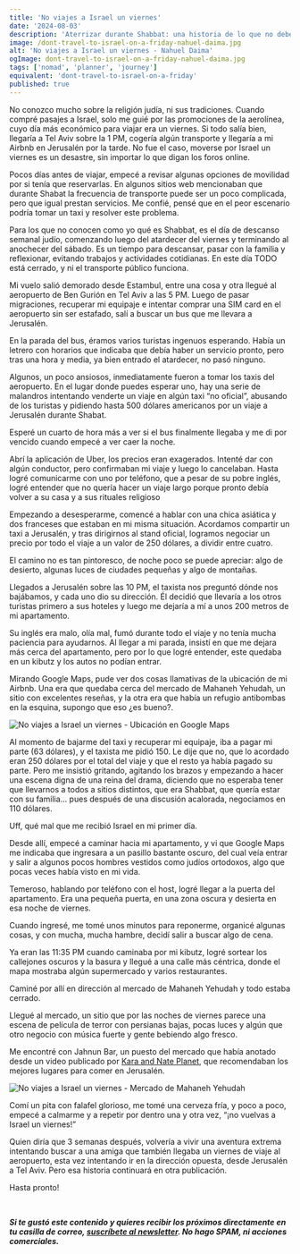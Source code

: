 ```yaml
---
title: 'No viajes a Israel un viernes'
date: '2024-08-03'
description: 'Aterrizar durante Shabbat: una historia de lo que no debes hacer.'
image: /dont-travel-to-israel-on-a-friday-nahuel-daima.jpg
alt: 'No viajes a Israel un viernes - Nahuel Daima'
ogImage: dont-travel-to-israel-on-a-friday-nahuel-daima.jpg
tags: ['nomad', 'planner', 'journey']
equivalent: 'dont-travel-to-israel-on-a-friday'
published: true
---
```


No conozco mucho sobre la religión judía, ni sus tradiciones. Cuando compré pasajes a Israel, solo me guié por las promociones de la aerolínea, cuyo día más económico para viajar era un viernes. Si todo salía bien, llegaría a Tel Aviv sobre la 1 PM, cogería algún transporte y llegaría a mi Airbnb en Jerusalén por la tarde. No fue el caso, moverse por Israel un viernes es un desastre, sin importar lo que digan los foros online.

Pocos días antes de viajar, empecé a revisar algunas opciones de movilidad por si tenía que reservarlas. En algunos sitios web mencionaban que durante Shabat la frecuencia de transporte puede ser un poco complicada, pero que igual prestan servicios. Me confié, pensé que en el peor escenario podría tomar un taxi y resolver este problema.

Para los que no conocen como yo qué es Shabbat, es el día de descanso semanal judío, comenzando luego del atardecer del viernes y terminando al anochecer del sábado. Es un tiempo para descansar, pasar con la familia y reflexionar, evitando trabajos y actividades cotidianas. En este día TODO está cerrado, y ni el transporte público funciona.

Mi vuelo salió demorado desde Estambul, entre una cosa y otra llegué al aeropuerto de Ben Gurión en Tel Aviv a las 5 PM. Luego de pasar migraciones, recuperar mi equipaje e intentar comprar una SIM card en el aeropuerto sin ser estafado, salí a buscar un bus que me llevara a Jerusalén.

En la parada del bus, éramos varios turistas ingenuos esperando. Había un letrero con horarios que indicaba que debía haber un servicio pronto, pero tras una hora y media, ya bien entrado el atardecer, no pasó ninguno.

Algunos, un poco ansiosos, inmediatamente fueron a tomar los taxis del aeropuerto. En el lugar donde puedes esperar uno, hay una serie de malandros intentando venderte un viaje en algún taxi “no oficial”, abusando de los turistas y pidiendo hasta 500 dólares americanos por un viaje a Jerusalén durante Shabat.

Esperé un cuarto de hora más a ver si el bus finalmente llegaba y me di por vencido cuando empecé a ver caer la noche.

Abrí la aplicación de Uber, los precios eran exagerados. Intenté dar con algún conductor, pero confirmaban mi viaje y luego lo cancelaban. Hasta logré comunicarme con uno por teléfono, que a pesar de su pobre inglés, logré entender que no quería hacer un viaje largo porque pronto debía volver a su casa y a sus rituales religioso

Empezando a desesperarme, comencé a hablar con una chica asiática y dos franceses que estaban en mi misma situación. Acordamos compartir un taxi a Jerusalén, y tras dirigirnos al stand oficial, logramos negociar un precio por todo el viaje a un valor de 250 dólares, a dividir entre cuatro.


El camino no es tan pintoresco, de noche poco se puede apreciar: algo de desierto, algunas luces de ciudades pequeñas y algo de montañas.

Llegados a Jerusalén sobre las 10 PM, el taxista nos preguntó dónde nos bajábamos, y cada uno dio su dirección. Él decidió que llevaría a los otros turistas primero a sus hoteles y luego me dejaría a mí a unos 200 metros de mi apartamento.

Su inglés era malo, olía mal, fumó durante todo el viaje y no tenía mucha paciencia para ayudarnos. Al llegar a mi parada, insistí en que me dejara más cerca del apartamento, pero por lo que logré entender, este quedaba en un kibutz y los autos no podían entrar.

Mirando Google Maps, pude ver dos cosas llamativas de la ubicación de mi Airbnb. Una era que quedaba cerca del mercado de Mahaneh Yehudah, un sitio con excelentes reseñas, y la otra era que había un refugio antibombas en la esquina, supongo que eso ¿es bueno?.

![No viajes a Israel un viernes - Ubicación en Google Maps](/dont-travel-to-israel-on-a-friday-location.jpg)

Al momento de bajarme del taxi y recuperar mi equipaje, iba a pagar mi parte (63 dólares), y el taxista me pidió 150. Le dije que no, que lo acordado eran 250 dólares por el total del viaje y que el resto ya había pagado su parte. Pero me insistió gritando, agitando los brazos y empezando a hacer una escena digna de una reina del drama, diciendo que no esperaba tener que llevarnos a todos a sitios distintos, que era Shabbat, que quería estar con su familia… pues después de una discusión acalorada, negociamos en 110 dólares. 

Uff, qué mal que me recibió Israel en mi primer día.

Desde allí, empecé a caminar hacia mi apartamento, y vi que Google Maps me indicaba que ingresara a un pasillo bastante oscuro, del cual veía entrar y salir a algunos pocos hombres vestidos como judíos ortodoxos, algo que pocas veces había visto en mi vida.

Temeroso, hablando por teléfono con el host, logré llegar a la puerta del apartamento. Era una pequeña puerta, en una zona oscura y desierta en esa noche de viernes.

Cuando ingresé, me tomé unos minutos para reponerme, organicé algunas cosas, y con mucha, mucha hambre, decidí salir a buscar algo de cena.

Ya eran las 11:35 PM cuando caminaba por mi kibutz, logré sortear los callejones oscuros y la basura y llegué a una calle más céntrica, donde el mapa mostraba algún supermercado y varios restaurantes. 

Caminé por allí en dirección al mercado de Mahaneh Yehudah y todo estaba cerrado.

Llegué al mercado, un sitio que por las noches de viernes parece una escena de película de terror con persianas bajas, pocas luces y algún que otro negocio con música fuerte y gente bebiendo algo fresco.

Me encontré con Jahnun Bar, un puesto del mercado que había anotado desde un video publicado por [Kara and Nate Planet](https://www.youtube.com/watch?v=NkmWjZIM-Xc), que recomendaban los mejores lugares para comer en Jerusalén.

![No viajes a Israel un viernes - Mercado de Mahaneh Yehudah](/dont-travel-to-israel-on-a-friday-market.jpg)

Comí un pita con falafel glorioso, me tomé una cerveza fría, y poco a poco, empecé a calmarme y a repetir por dentro una y otra vez, “¡no vuelvas a Israel un viernes!”

Quien diría que 3 semanas después, volvería a vivir una aventura extrema intentando buscar a una amiga que también llegaba un viernes de viaje al aeropuerto, esta vez intentando ir en la dirección opuesta, desde Jerusalén a Tel Aviv. Pero esa historia continuará en otra publicación.

Hasta pronto! 

<br>

***Si te gustó este contenido y quieres recibir los próximos directamente en tu casilla de correo, <a data-formkit-toggle="1b7a2eaa61" href="https://nahueldaima.ck.page/1b7a2eaa61">suscríbete al newsletter</a>. No hago SPAM, ni acciones comerciales.***
